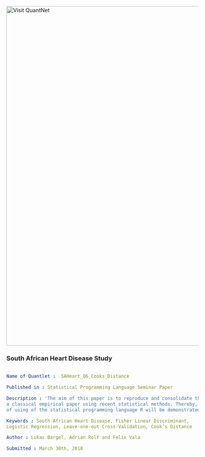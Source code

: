 
[<img src="https://github.com/QuantLet/Styleguide-and-FAQ/blob/master/pictures/banner.png" width="888" alt="Visit QuantNet">](http://quantlet.de/)

### South African Heart Disease Study

```yaml

Name of Quantlet :  SAHeart_Q6_Cooks_Distance

Published in : Statistical Programming Language Seminar Paper

Description : 'The aim of this paper is to reproduce and consolidate the findings of
a classical empirical paper using recent statistical methods. Thereby, capabilities
of using of the statistical programming language R will be demonstrated.' 

Keywords : South African Heart Disease, Fisher Linear Discriminant,
Logistic Regression, Leave-one-out Cross-Validation, Cook’s Distance

Author : Lukas Bargel, Adrian Rolf and Felix Vala

Submitted : March 30th, 2018

```
